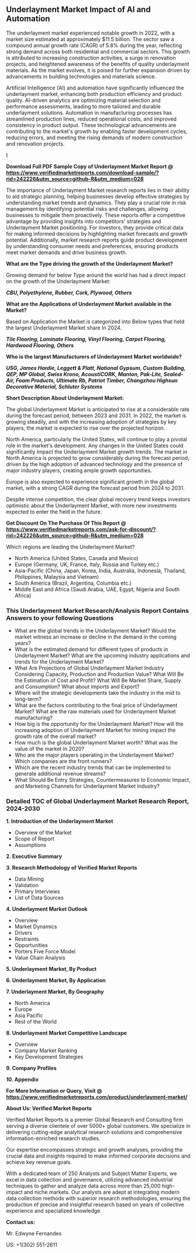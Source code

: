 <h2>Underlayment Market Impact of AI and Automation</h2><p>The underlayment market experienced notable growth in 2022, with a market size estimated at approximately $11.5 billion. The sector saw a compound annual growth rate (CAGR) of 5.8% during the year, reflecting strong demand across both residential and commercial sectors. This growth is attributed to increasing construction activities, a surge in renovation projects, and heightened awareness of the benefits of quality underlayment materials. As the market evolves, it is poised for further expansion driven by advancements in building technologies and materials science.</p><p>Artificial Intelligence (AI) and automation have significantly influenced the underlayment market, enhancing both production efficiency and product quality. AI-driven analytics are optimizing material selection and performance assessments, leading to more tailored and durable underlayment solutions. Automation in manufacturing processes has streamlined production lines, reduced operational costs, and improved consistency in product output. These technological advancements are contributing to the market's growth by enabling faster development cycles, reducing errors, and meeting the rising demands of modern construction and renovation projects.</p>t</p><p id="" class=""><strong>Download Full PDF Sample Copy of Underlayment Market Report @ <a href="https://www.verifiedmarketreports.com/download-sample/?rid=242226&utm_source=github-R&utm_medium=028" target="_blank">https://www.verifiedmarketreports.com/download-sample/?rid=242226&utm_source=github-R&utm_medium=028</a></strong></p><p>The importance of&nbsp;Underlayment Market research reports lies in their ability to aid strategic planning, helping businesses develop effective strategies by understanding market trends and dynamics. They play a crucial role in risk management by identifying potential risks and challenges, allowing businesses to mitigate them proactively. These reports offer a competitive advantage by providing insights into competitors' strategies and Underlayment Market positioning. For investors, they provide critical data for making informed decisions by highlighting market forecasts and growth potential. Additionally, market research reports guide product development by understanding consumer needs and preferences, ensuring products meet market demands and drive business growth.</p><p><strong>What are the&nbsp;Type driving the growth of the Underlayment Market?</strong></p><p id="" class="">Growing demand for below Type around the world has had a direct impact on the growth of the Underlayment Market:</p><em><strong>CBU, Polyethylene, Rubber, Cork, Plywood, Others</strong></em></p><strong>What are the&nbsp;Applications&nbsp;of Underlayment Market available in the Market?</strong></p><p id="" class="">Based on Application the Market is categorized into Below types that held the largest Underlayment Market share In 2024.</p><em><strong>Tile Flooring, Laminate Flooring, Vinyl Flooring, Carpet Flooring, Hardwood Flooring, Others</strong></em></p><strong>Who is the largest Manufacturers of Underlayment Market worldwide?</strong></p><p><em><strong>USG, James Hardie, Leggett & Platt, National Gypsum, Custom Building, QEP, MP Global, Swiss Krono, AcoustiCORK, Manton, Pak-Lite, Sealed-Air, Foam Products, Ultimate Rb, Patriot Timber, Changzhou Highsun Decorative Material, Schluter Systems</strong></em></p><p id="" class=""><strong>Short Description About Underlayment Market:</strong></p><p>The global Underlayment Market is anticipated to rise at a considerable rate during the forecast period, between 2023 and 2031. In 2022, the market is growing steadily, and with the increasing adoption of strategies by key players, the market is expected to rise over the projected horizon.</p><p>North America, particularly the United States, will continue to play a pivotal role in the market's development. Any changes in the United States could significantly impact the Underlayment Market growth trends. The market in North America is projected to grow considerably during the forecast period, driven by the high adoption of advanced technology and the presence of major industry players, creating ample growth opportunities.</p><p>Europe is also expected to experience significant growth in the global market, with a strong CAGR during the forecast period from 2024 to 2031.</p><p>Despite intense competition, the clear global recovery trend keeps investors optimistic about the Underlayment Market, with more new investments expected to enter the field in the future.</p><p id="" class=""><strong>Get Discount On The Purchase Of This Report @ <a href="https://www.verifiedmarketreports.com/ask-for-discount/?rid=242226&utm_source=github-R&utm_medium=028" target="_blank">https://www.verifiedmarketreports.com/ask-for-discount/?rid=242226&utm_source=github-R&utm_medium=028</a></strong></p>Which regions are leading the Underlayment Market?</p><ul><li>North America (United States, Canada and Mexico)</li><li>Europe (Germany, UK, France, Italy, Russia and Turkey etc.)</li><li>Asia-Pacific (China, Japan, Korea, India, Australia, Indonesia, Thailand, Philippines, Malaysia and Vietnam)</li><li>South America (Brazil, Argentina, Columbia etc.)</li><li>Middle East and Africa (Saudi Arabia, UAE, Egypt, Nigeria and South Africa)</li></ul><h3 id="" class="">This Underlayment Market Research/Analysis Report Contains Answers to your following Questions</h3><ul><li>What are the global trends in the Underlayment Market? Would the market witness an increase or decline in the demand in the coming years?</li><li>What is the estimated demand for different types of products in Underlayment Market? What are the upcoming industry applications and trends for the Underlayment Market?</li><li>What Are Projections of Global Underlayment Market Industry Considering Capacity, Production and Production Value? What Will Be the Estimation of Cost and Profit? What Will Be Market Share, Supply and Consumption? What about imports and Export?</li><li>Where will the strategic developments take the industry in the mid to long-term?</li><li>What are the factors contributing to the final price of Underlayment Market? What are the raw materials used for Underlayment Market manufacturing?</li><li>How big is the opportunity for the Underlayment Market? How will the increasing adoption of Underlayment Market for mining impact the growth rate of the overall market?</li><li>How much is the global Underlayment Market worth? What was the value of the market In 2020?</li><li>Who are the major players operating in the Underlayment Market? Which companies are the front runners?</li><li>Which are the recent industry trends that can be implemented to generate additional revenue streams?</li><li>What Should Be Entry Strategies, Countermeasures to Economic Impact, and Marketing Channels for Underlayment Market Industry?</li></ul><h3 id="" class="">Detailed TOC of Global Underlayment Market Research Report, 2024-2030</h3><p id="" class=""><strong>1. Introduction of the Underlayment Market</strong></p><ul><li>Overview of the Market</li><li>Scope of Report</li><li>Assumptions</li></ul><p id="" class=""><strong>2. Executive Summary</strong></p><p id="" class=""><strong>3. Research Methodology of Verified Market Reports</strong></p><ul><li>Data Mining</li><li>Validation</li><li>Primary Interviews</li><li>List of Data Sources</li></ul><p id="" class=""><strong>4. Underlayment Market Outlook</strong></p><ul><li>Overview</li><li>Market Dynamics</li><li>Drivers</li><li>Restraints</li><li>Opportunities</li><li>Porters Five Force Model</li><li>Value Chain Analysis</li></ul><p id="" class=""><strong>5. Underlayment Market, By Product</strong></p><p id="" class=""><strong>6. Underlayment Market, By Application</strong></p><p id="" class=""><strong>7. Underlayment Market, By Geography</strong></p><ul><li>North America</li><li>Europe</li><li>Asia Pacific</li><li>Rest of the World</li></ul><p id="" class=""><strong>8. Underlayment Market Competitive Landscape</strong></p><ul><li>Overview</li><li>Company Market Ranking</li><li>Key Development Strategies</li></ul><p id="" class=""><strong>9. Company Profiles</strong></p><p id="" class=""><strong>10. Appendix</strong></p><p id="" class=""><strong>For More Information or Query, Visit @ <a href="https://www.verifiedmarketreports.com/product/underlayment-market/" target="_blank">https://www.verifiedmarketreports.com/product/underlayment-market/</a></strong></p><p id="" class=""><strong>About Us: Verified Market Reports</strong></p><p id="" class="">Verified Market Reports is a premier Global Research and Consulting firm serving a diverse clientele of over 5000+ global customers. We specialize in delivering cutting-edge analytical research solutions and comprehensive information-enriched research studies.</p><p id="" class="">Our expertise encompasses strategic and growth analyses, providing the crucial data and insights required to make informed corporate decisions and achieve key revenue goals.</p><p id="" class="">With a dedicated team of 250 Analysts and Subject Matter Experts, we excel in data collection and governance, utilizing advanced industrial techniques to gather and analyze data across more than 25,000 high-impact and niche markets. Our analysts are adept at integrating modern data collection methods with superior research methodologies, ensuring the production of precise and insightful research based on years of collective experience and specialized knowledge.</p><p id="" class=""><strong>Contact us:</strong></p><p id="" class="">Mr. Edwyne Fernandes</p><p id="" class="">US: +1(302) 551-2611</p>